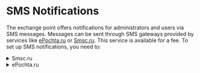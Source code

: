 # SMS Notifications

The exchange point offers notifications for administrators and users via SMS messages. Messages can be sent through SMS gateways provided by services like [ePochta.ru](http://www.epochta.ru/) or [Smsc.ru](http://smsc.ru/). This service is available for a fee. To set up SMS notifications, you need to:

<details>

<summary>Smsc.ru</summary>

1. Register on the [Smsc.ru](http://smsc.ru/) service.

2. Add funds to your Smsc account.

3. In the exchange point's control panel, go to the "**Messages**" → "**SMS Gateways**" section, find the SMSC gateway in the table, and click on the "**Settings**" link:

In the "**Module Settings**" block, enter the required information for your SMSC account and save the changes.

</details>

<details>

<summary>ePochta.ru</summary>

1. Register on the [ePochta.ru](http://www.epochta.ru/) service.

2. In your personal account, go to the "**Account Settings**" section.

<img src="https://premiumexchanger.com/wp-content/uploads/9.1.11_eng.png" alt="9.1.1" data-size="original">

3. Navigate to the API tab. Enable the XML interface and switch it to "**Active**" mode.

<img src="https://premiumexchanger.com/wp-content/uploads/9.1.2_eng.png" alt="9.1.2" data-size="original">

In the "**ePochta SMS**" tab, you can enable the use of an alphanumeric sender name, which can improve the delivery rate of SMS messages. ePochta charges an additional fee for using an alphanumeric sender name based on the mobile operator.

4. Add funds to your ePochta account.

5. In the exchange point's control panel, go to the Messages → SMS Gateways section, find the "**E-pochta**" gateway in the table, and click on the "**Settings**" link:

In the "**Module Settings**" block, enter the required information for your "**E-pochta**" account and save the changes.

By default, ePochta moderates all outgoing SMS messages, which may result in delays. To disable message moderation, submit a request to ePochta's support team asking for this change.

</details>